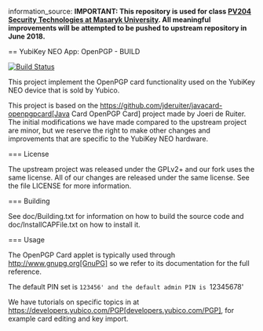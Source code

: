 
information_source: **IMPORTANT: This repository is used for class [PV204 Security Technologies at Masaryk University](https://is.muni.cz/auth/predmety/predmet?lang=en;setlang=en;pvysl=3141746). All meaningful improvements will be attempted to be pushed to upstream repository in June 2018.**

== YubiKey NEO App: OpenPGP - BUILD

[![Build Status](https://travis-ci.org/JavaCardSpot-dev/ykneo-openpgp-build.svg?branch=master)](https://travis-ci.org/JavaCardSpot-dev/ykneo-openpgp-build)

This project implement the OpenPGP card functionality used on the
YubiKey NEO device that is sold by Yubico.

This project is based on the 
https://github.com/jderuiter/javacard-openpgpcard[Java Card OpenPGP Card]
project made by Joeri de Ruiter. 
The initial modifications we have made compared to
the upstream project are minor, but we reserve the right to make other
changes and improvements that are specific to the YubiKey NEO
hardware.

=== License

The upstream project was released under the GPLv2+ and our fork uses
the same license.  All of our changes are released under the same
license.  See the file LICENSE for more information.


=== Building

See doc/Building.txt for information on how to build the source code
and doc/InstallCAPFile.txt on how to install it.


=== Usage

The OpenPGP Card applet is typically used through http://www.gnupg.org[GnuPG]
so we refer to its documentation for the full reference.

The default PIN set is `123456' and the default admin PIN is `12345678'

We have tutorials on specific topics in at
https://developers.yubico.com/PGP[developers.yubico.com/PGP], for example card
editing and key import.
